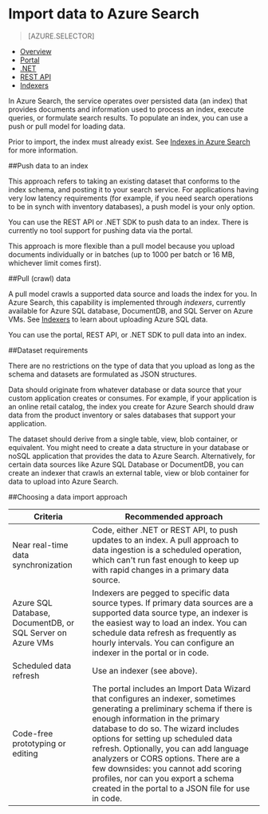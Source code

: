 <properties
	pageTitle="Data Import in Azure Search | Windows Azure | Hosted cloud search service"
	description="How to upload data to an index in Azure Search"
	services="search"
	documentationCenter=""
	authors="HeidiSteen"
	manager="mblythe"
	editor=""
    tags=""/>

<tags
	ms.service="search"
	ms.date="11/09/2015"
	wacn.date=""/>

# Import data to Azure Search
> [AZURE.SELECTOR]
- [Overview](/documentation/articles/search-what-is-data-import)
- [Portal](/documentation/articles/search-import-data-portal)
- [.NET](/documentation/articles/search-import-data-dotnet)
- [REST API](/documentation/articles/search-import-data-rest-api)
- [Indexers](/documentation/articles/search-howto-connecting-azure-sql-database-to-azure-search-using-indexers-2015-02-28)

In Azure Search, the service operates over persisted data (an index) that provides documents and information used to process an index, execute queries, or formulate search results. To populate an index, you can use a push or pull model for loading data.

Prior to import, the index must already exist. See [Indexes in Azure Search](/documentation/articles/search-what-is-an-index) for more information.

##Push data to an index

This approach refers to taking an existing dataset that conforms to the index schema, and posting it to your search service. For applications having very low latency requirements (for example, if you need search operations to be in synch with inventory databases), a push model is your only option.

You can use the REST API or .NET SDK to push data to an index. There is currently no tool support for pushing data via the portal.

This approach is more flexible than a pull model because you upload documents individually or in batches (up to 1000 per batch or 16 MB, whichever limit comes first).

##Pull (crawl) data 

A pull model crawls a supported data source and loads the index for you. In Azure Search, this capability is implemented through *indexers*, currently available for Azure SQL database, DocumentDB, and SQL Server on Azure VMs. See [Indexers](/documentation/articles/search-howto-connecting-azure-sql-database-to-azure-search-using-indexers-2015-02-28) to learn about uploading Azure SQL data.

You can use the portal, REST API, or .NET SDK to pull data into an index.

##Dataset requirements

There are no restrictions on the type of data that you upload as long as the schema and datasets are formulated as JSON structures.

Data should originate from whatever database or data source that your custom application creates or consumes. For example, if your application is an online retail catalog, the index you create for Azure Search should draw data from the product inventory or sales databases that support your application. 

The dataset should derive from a single table, view, blob container, or equivalent. You might need to create a data structure in your database or noSQL application that provides the data to Azure Search. Alternatively, for certain data sources like Azure SQL Database or DocumentDB, you can create an indexer that crawls an external table, view or blob container for data to upload into Azure Search. 

##Choosing a data import approach

|Criteria|Recommended approach|
|------------|---------------|
|Near real-time data synchronization|Code, either .NET or REST API, to push updates to an index. A pull approach to data ingestion is a scheduled operation, which can't run fast enough to keep up with rapid changes in a primary data source.|
|Azure SQL Database, DocumentDB, or SQL Server on Azure VMs|Indexers are pegged to specific data source types. If primary data sources are a supported data source type, an indexer is the easiest way to load an index. You can schedule data refresh as frequently as hourly intervals. You can configure an indexer in the portal or in code.|
|Scheduled data refresh|Use an indexer (see above).|
|Code-free prototyping or editing|The portal includes an Import Data Wizard that configures an indexer, sometimes generating a preliminary schema if there is enough information in the primary database to do so. The wizard includes options for setting up scheduled data refresh. Optionally, you can add language analyzers or CORS options. There are a few downsides: you cannot add scoring profiles, nor can you export a schema created in the portal to a JSON file for use in code.| 